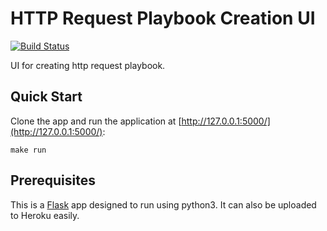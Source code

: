 # HTTP Request Playbook Creation UI

[![Build Status](https://travis-ci.org/fhightower/http-request-playbook-creation-ui.svg?branch=master)](https://travis-ci.org/fhightower/http-request-playbook-creation-ui)

UI for creating http request playbook.

## Quick Start

Clone the app and run the application at [http://127.0.0.1:5000/](http://127.0.0.1:5000/):

    make run

## Prerequisites

This is a [Flask](http://flask.pocoo.org) app designed to run using python3. It can also be uploaded to Heroku easily.
